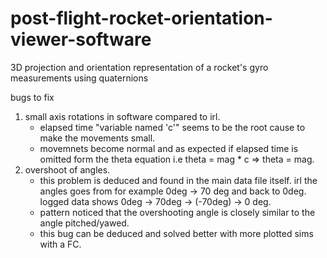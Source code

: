 # post-flight-rocket-orientation-viewer-software
  3D projection and orientation representation of a rocket's gyro measurements using quaternions
  
  bugs to fix 
  
1) small axis rotations in software compared to irl.
    - elapsed time "variable named 'c'" seems to be the root cause to make the movements small.
    - movemnets become normal and as expected if elapsed time is omitted form the theta equation i.e theta = mag * c => theta = mag.
2) overshoot of angles.
    - this problem is deduced and found in the main data file itself. irl the angles goes from for example 0deg -> 70 deg and back to 0deg. logged data shows 0deg -> 70deg -> (-70deg) -> 0 deg.
    - pattern noticed that the overshooting angle is closely similar to the angle pitched/yawed.
    - this bug can be deduced and solved better with more plotted sims with a FC.
